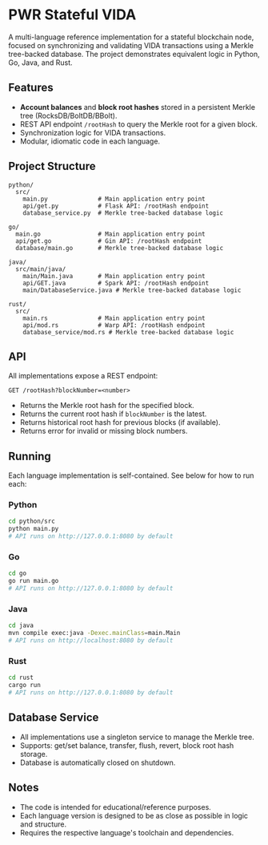 # PWR Stateful VIDA

A multi-language reference implementation for a stateful blockchain node, focused on synchronizing and validating VIDA transactions using a Merkle tree-backed database. The project demonstrates equivalent logic in Python, Go, Java, and Rust.

## Features

- **Account balances** and **block root hashes** stored in a persistent Merkle tree (RocksDB/BoltDB/BBolt).
- REST API endpoint `/rootHash` to query the Merkle root for a given block.
- Synchronization logic for VIDA transactions.
- Modular, idiomatic code in each language.

## Project Structure

```
python/
  src/
    main.py              # Main application entry point
    api/get.py           # Flask API: /rootHash endpoint
    database_service.py  # Merkle tree-backed database logic

go/
  main.go                # Main application entry point
  api/get.go             # Gin API: /rootHash endpoint
  database/main.go       # Merkle tree-backed database logic

java/
  src/main/java/
    main/Main.java       # Main application entry point
    api/GET.java         # Spark API: /rootHash endpoint
    main/DatabaseService.java # Merkle tree-backed database logic

rust/
  src/
    main.rs              # Main application entry point
    api/mod.rs           # Warp API: /rootHash endpoint
    database_service/mod.rs # Merkle tree-backed database logic
```

## API

All implementations expose a REST endpoint:

```
GET /rootHash?blockNumber=<number>
```

- Returns the Merkle root hash for the specified block.
- Returns the current root hash if `blockNumber` is the latest.
- Returns historical root hash for previous blocks (if available).
- Returns error for invalid or missing block numbers.

## Running

Each language implementation is self-contained. See below for how to run each:

### Python

```bash
cd python/src
python main.py
# API runs on http://127.0.0.1:8080 by default
```

### Go

```bash
cd go
go run main.go
# API runs on http://127.0.0.1:8080 by default
```

### Java

```bash
cd java
mvn compile exec:java -Dexec.mainClass=main.Main
# API runs on http://localhost:8080 by default
```

### Rust

```bash
cd rust
cargo run
# API runs on http://127.0.0.1:8080 by default
```

## Database Service

- All implementations use a singleton service to manage the Merkle tree.
- Supports: get/set balance, transfer, flush, revert, block root hash storage.
- Database is automatically closed on shutdown.

## Notes

- The code is intended for educational/reference purposes.
- Each language version is designed to be as close as possible in logic and structure.
- Requires the respective language's toolchain and dependencies. 